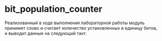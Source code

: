 # bit_population_counter

Реализованный в ходе выполнения лабораторной работы модуль принимет слово и считает количество установленных в единицу битов, и выводит данные на следующий такт.

